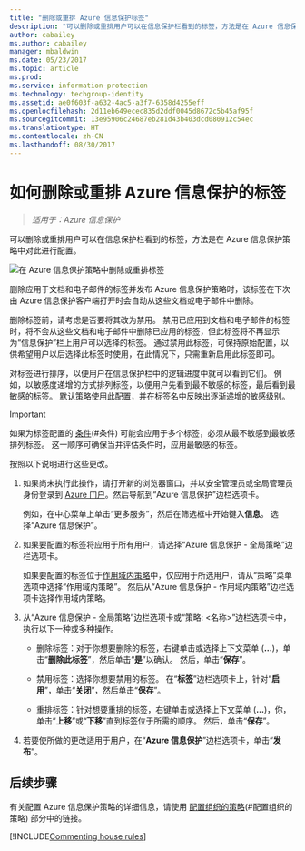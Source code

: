```yaml
---
title: "删除或重排 Azure 信息保护标签"
description: "可以删除或重排用户可以在信息保护栏看到的标签，方法是在 Azure 信息保护策略中对此进行配置。"
author: cabailey
ms.author: cabailey
manager: mbaldwin
ms.date: 05/23/2017
ms.topic: article
ms.prod: 
ms.service: information-protection
ms.technology: techgroup-identity
ms.assetid: ae0f603f-a632-4ac5-a3f7-6358d4255eff
ms.openlocfilehash: 2d11eb649ecec835d2ddf0045d8672c5b45af95f
ms.sourcegitcommit: 13e95906c24687eb281d43b403dcd080912c54ec
ms.translationtype: HT
ms.contentlocale: zh-CN
ms.lasthandoff: 08/30/2017
---
```

# <a name="how-to-delete-or-reorder-a-label-for-azure-information-protection"></a>如何删除或重排 Azure 信息保护的标签

>*适用于：Azure 信息保护*

可以删除或重排用户可以在信息保护栏看到的标签，方法是在 Azure 信息保护策略中对此进行配置。

![在 Azure 信息保护策略中删除或重排标签](../media/info-protect-contextmenu.png)

删除应用于文档和电子邮件的标签并发布 Azure 信息保护策略时，该标签在下次由 Azure 信息保护客户端打开时会自动从这些文档或电子邮件中删除。

删除标签前，请考虑是否要将其改为禁用。 禁用已应用到文档和电子邮件的标签时，将不会从这些文档和电子邮件中删除已应用的标签，但此标签将不再显示为“信息保护”栏上用户可以选择的标签。 通过禁用此标签，可保持原始配置，以供希望用户以后选择此标签时使用，在此情况下，只需重新启用此标签即可。

对标签进行排序，以便用户在信息保护栏中的逻辑进度中就可以看到它们。 例如，以敏感度递增的方式排列标签，以便用户先看到最不敏感的标签，最后看到最敏感的标签。 [默认策略](configure-policy-default.md)使用此配置，并在标签名中反映出逐渐递增的敏感级别。

> [!IMPORTANT]
>如果为标签配置的 [条件](configure-policy-classification.md)(#条件) 可能会应用于多个标签，必须从最不敏感到最敏感排列标签。 这一顺序可确保当并评估条件时，应用最敏感的标签。


按照以下说明进行这些更改。

1. 如果尚未执行此操作，请打开新的浏览器窗口，并以安全管理员或全局管理员身份登录到 [Azure 门户](https://portal.azure.com)。然后导航到“Azure 信息保护”边栏选项卡。 
    
    例如，在中心菜单上单击“更多服务”，然后在筛选框中开始键入**信息**。 选择“Azure 信息保护”。

2. 如果要配置的标签将应用于所有用户，请选择“Azure 信息保护 - 全局策略”边栏选项卡。
    
    如果要配置的标签位于[作用域内策略](configure-policy-scope.md)中，仅应用于所选用户，请从“策略”菜单选项中选择“作用域内策略”。 然后从“Azure 信息保护 - 作用域内策略”边栏选项卡选择作用域内策略。

3. 从“Azure 信息保护 - 全局策略”边栏选项卡或“策略: \<名称>”边栏选项卡中，执行以下一种或多种操作。 

    - 删除标签：对于你想要删除的标签，右键单击或选择上下文菜单 (**...**)，单击“**删除此标签**”，然后单击“**是**”以确认。 然后，单击“**保存**”。 

    - 禁用标签：选择你想要禁用的标签。 在“**标签**”边栏选项卡上，针对“**启用**”，单击“**关闭**”，然后单击“**保存**”。

    - 重排标签：针对想要重排的标签，右键单击或选择上下文菜单 (**...**)，你，单击“**上移**”或“**下移**”直到标签位于所需的顺序。 然后，单击“**保存**”。 

4. 若要使所做的更改适用于用户，在“**Azure 信息保护**”边栏选项卡，单击“**发布**”。

## <a name="next-steps"></a>后续步骤

有关配置 Azure 信息保护策略的详细信息，请使用 [配置组织的策略](configure-policy.md#configuring-your-organizations-policy)(#配置组织的策略) 部分中的链接。  

[!INCLUDE[Commenting house rules](../includes/houserules.md)]

